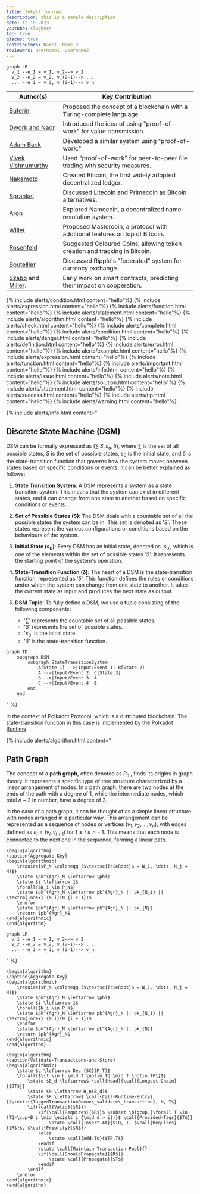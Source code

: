 ```yaml
---
title: Jekyll journal
description: this is a sample description
date: 12.10.2023
youtube: slughere
toc: true
giscus: true
contributors: Name1, Name 2
reviewers: username1, username2
---
```



```mermaid
graph LR
  v_1 --e_1 = v_1, v_2--> v_2
  v_2 --e_2 = v_2, v_(2-1)--> ...
  ... --e_i = v_i, v_(i-1)--> v_n
```

| Author(s)           | Key Contribution                                                           |
|---------------------|---------------------------------------------------------------------------|
| [Buterin](https://github.com/ethereum/wiki/wiki/White-Paper)             | Proposed the concept of a blockchain with a Turing-complete language.     |
| [Dwork and Naor](https://web.archive.org/web/20170810035254/http://www.wisdom.weizmann.ac.il/~naor/PAPERS/pvp.pdf)      | Introduced the idea of using "proof-of-work" for value transmission.       |
| [Adam Back](https://web.archive.org/web/20170810043047/http://www.hashcash.org/papers/amortizable.pdf)           | Developed a similar system using "proof-of-work."                        |
| [Vivek Vishnumurthy](https://web.archive.org/web/20170810031834/https://www.cs.cornell.edu/people/egs/papers/karma.pdf)  | Used "proof-of-work" for peer-to-peer file trading with security measures. |
| [Nakamoto](https://www.mail-archive.com/cryptography@metzdowd.com/msg09959.html)            | Created Bitcoin, the first widely adopted decentralized ledger.           |
| [Sprankel](https://web.archive.org/web/20170810025028/http://www.coderblog.de/wp-content/uploads/technical-basis-of-digital-currencies.pdf)            | Discussed Litecoin and Primecoin as Bitcoin alternatives.                |
| [Aron](http://www.sciencedirect.com/science/article/pii/S0262407912601055)                | Explored Namecoin, a decentralized name-resolution system.               |
| [Willet](https://web.archive.org/web/20170810035927/https://github.com/OmniLayer/spec)              | Proposed Mastercoin, a protocol with additional features on top of Bitcoin. |
| [Rosenfeld](https://web.archive.org/web/20180220235952/https://github.com/Colored-Coins/Colored-Coins-Protocol-Specification)           | Suggested Coloured Coins, allowing token creation and tracking in Bitcoin. |
| [Boutellier](https://web.archive.org/web/20170810040208/https://www.springer.com/gb/book/9783319040158)          | Discussed Ripple's "federated" system for currency exchange.              |
| [Szabo](https://web.archive.org/web/20170810042659/http://firstmonday.org/ojs/index.php/fm/article/view/548) and [Miller](https://drive.google.com/file/d/0Bw0VXJKBgYPMS0J2VGIyWWlocms/edit?usp=sharing).    | Early work on smart contracts, predicting their impact on cooperation.    |


{% include alerts/condition.html content="hello"%}
{% include alerts/expression.html content="hello"%}
{% include alerts/function.html content="hello"%}
{% include alerts/statement.html content="hello"%}
{% include alerts/algorithm.html content="hello"%}
{% include alerts/check.html content="hello"%}
{% include alerts/complete.html content="hello"%}
{% include alerts/condition.html content="hello"%}
{% include alerts/danger.html content="hello"%}
{% include alerts/definition.html content="hello"%}
{% include alerts/error.html content="hello"%}
{% include alerts/example.html content="hello"%}
{% include alerts/expression.html content="hello"%}
{% include alerts/function.html content="hello"%}
{% include alerts/important.html content="hello"%}
{% include alerts/info.html content="hello"%}
{% include alerts/issue.html content="hello"%}
{% include alerts/note.html content="hello"%}
{% include alerts/solution.html content="hello"%}
{% include alerts/statement.html content="hello"%}
{% include alerts/success.html content="hello"%}
{% include alerts/tip.html content="hello"%}
{% include alerts/warning.html content="hello"%}

{% include alerts/info.html content="

## Discrete State Machine (DSM)

DSM can be formally expressed as $(\sum,S,s_o,\delta)$, where $\sum$ is the set of all possible states, $S$ is the set of possible states, $s_0$ is the initial state, and $\delta$ is the state-transition function that governs how the system moves between states based on specific conditions or events. It can be better explained as follows:

1. **State Transition System**: A DSM represents a system as a state transition system. This means that the system can exist in different states, and it can change from one state to another based on specific conditions or events.

2. **Set of Possible States (S)**: The DSM deals with a countable set of all the possible states the system can be in. This set is denoted as '$S$'. These states represent the various configurations or conditions based on the behaviours of the system.

3. **Initial State $(s_0)$**: Every DSM has an initial state, denoted as '$s_0$', which is one of the elements within the set of possible states '$S$'. It represents the starting point of the system's operation.

4. **State-Transition Function $(\delta)$**: The heart of a DSM is the state-transition function, represented as '$\delta$'. This function defines the rules or conditions under which the system can change from one state to another. It takes the current state as input and produces the next state as output.

5. **DSM Tuple**: To fully define a DSM, we use a tuple consisting of the following components:
   - '$\sum$' represents the countable set of all possible states.
   - '$S$' represents the set of possible states.
   - '$s_0$' is the initial state.
   - '$\delta$' is the state-transition function.


```mermaid
graph TD
    subgraph DSM
        subgraph StateTransitionSystem
            A[State 1] -->|Input/Event 1| B[State 2]
            A -->|Input/Event 2| C[State 3]
            B -->|Input/Event 3| A
            C -->|Input/Event 4| B
        end
    end

```
" %}


In the context of Polkadot Protocol, which is a distributed blockchain. The state-transition function in this case is implemented by the [Polkadot Runtime](#runtime).

{% include alerts/algorithm.html content="

## Path Graph

The concept of a **path graph**, often denoted as $P_n$ , finds its origins in graph theory. It represents a specific type of tree structure characterized by a linear arrangement of nodes. In a path graph, there are two nodes at the ends of the path with a degree of $1$, while the intermediate nodes, which total $n-2$ in number, have a degree of $2$.

In the case of a path graph, it can be thought of as a simple linear structure with nodes arranged in a particular way. This arrangement can be represented as a sequence of nodes or vertices $(v_1, v_2, \ldots, v_n)$, with edges defined as $e_i = (v_i, v_{i+1})$ for $1 \leq i \leq n-1$. This means that each node is connected to the next one in the sequence, forming a linear path.

```pseudocode
\begin{algorithm}
\caption{Aggregate-Key}
\begin{algorithmic}
    \require{$P_N \coloneqq ($\textsc{TrieRoot}$ = N_1, \dots, N_j = N)$}
    \state $pk^{Agr}_N \leftarrow \phi$
    \state $i \leftarrow 1$
    \forall{$N_i \in P_N$}
    \state $pk^{Agr}_N \leftarrow pk^{Agr}_N || pk_{N_i} || \textrm{Index}_{N_i}(N_{i + 1})$
    \endfor
    \state $pk^{Agr}_N \leftarrow pk^{Agr}_N || pk_{N}$
    \return $pk^{Agr}_N$
\end{algorithmic}
\end{algorithm}
```


```mermaid
graph LR
  v_1 --e_1 = v_1, v_2--> v_2
  v_2 --e_2 = v_2, v_(2-1)--> ...
  ... --e_i = v_i, v_(i-1)--> v_n
```

" %}

```pseudocode
\begin{algorithm}
\caption{Aggregate-Key}
\begin{algorithmic}
    \require{$P_N \coloneqq ($\textsc{TrieRoot}$ = N_1, \dots, N_j = N)$}
    \state $pk^{Agr}_N \leftarrow \phi$
    \state $i \leftarrow 1$
    \forall{$N_i \in P_N$}
    \state $pk^{Agr}_N \leftarrow pk^{Agr}_N || pk_{N_i} || \textrm{Index}_{N_i}(N_{i + 1})$
    \endfor
    \state $pk^{Agr}_N \leftarrow pk^{Agr}_N || pk_{N}$
    \return $pk^{Agr}_N$
\end{algorithmic}
\end{algorithm}
```


```pseudocode
\begin{algorithm}
\caption{Validate-Transactions-and-Store}
\begin{algorithmic}
    \state $L \leftarrow Dec_{SC}(M_T)$
    \forall{$\{T \in L \mid T \notin TQ \mid T \notin TP\}$}
        \state $B_d \leftarrow$ \call{Head}{\call{Longest-Chain}{$BT$}}
        \state $N \leftarrow H_n(B_d)$
        \state $R \leftarrow$ \call{Call-Runtime-Entry}{$\texttt{TaggedTransactionQueue\_validate\_transaction}, N, T$}
        \if{\call{Valid}{$R$}}
            \if{\call{Requires}{$R$}$ \subset \bigcup_{\forall T \in (TQ~\cup~B_i \mid \exists i_{\mid d > i})}$ \call{Provided-Tags}{$T$}}
                \state \call{Insert-At}{$TQ, T, $\call{Requires}{$R$}$, $\call{Priority}{$R$}}
            \else
                \state \call{Add-To}{$TP,T$}
            \endif
            \state \call{Maintain-Transaction-Pool}{}
            \if{\call{ShouldPropagate}{$R$}}
                \state \call{Propagate}{$T$}
            \endif
        \endif
    \endfor
\end{algorithmic}
\end{algorithm}
```

